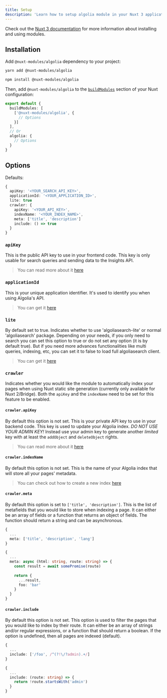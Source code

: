 ```yaml
---
title: Setup
description: 'Learn how to setup algolia module in your Nuxt 3 application.'
---
```


Check out the [Nuxt 3 documentation](https://v3.nuxtjs.org/docs/directory-structure/nuxt.config#buildmodules) for more information about installing and using modules.

## Installation

Add `@nuxt-modules/algolia` dependency to your project:

<code-group>
  <code-block label="Yarn" active>

```bash
yarn add @nuxt-modules/algolia
```

  </code-block>
  <code-block label="NPM">

```bash
npm install @nuxt-modules/algolia
```

  </code-block>
</code-group>

Then, add `@nuxt-modules/algolia` to the [`buildModules`](https://v3.nuxtjs.org/docs/directory-structure/nuxt.config#buildmodules) section of your Nuxt configuration:

```ts [nuxt.config.js|ts]
export default {
  buildModules: [
    ['@nuxt-modules/algolia', {
      // Options
    }]
  ],
  // Or
  algolia: {
    // Options
  }
}
```

## Options

Defaults:

```ts
{
  apiKey: '<YOUR_SEARCH_API_KEY>',
  applicationId: '<YOUR_APPLICATION_ID>',
  lite: true
  crawler: {
    apiKey: '<YOUR_API_KEY>',
    indexName: '<YOUR_INDEX_NAME>',
    meta: ['title', 'description']
    include: () => true
  }
}
```

### `apiKey`

This is the public API key to use in your frontend code. This key is only usable for search queries and sending data to the Insights API.

> You can read more about it [here](https://www.algolia.com/doc/guides/security/api-keys/)

### `applicationId`

This is your unique application identifier. It's used to identify you when using Algolia's API.

> You can get it [here](https://www.algolia.com/account/api-keys/)

### `lite`

By default set to true. Indicates whether to use 'algoliasearch-lite' or normal 'algoliasearch' package. Depending on your needs, if you only need to search you can set this option to true or do not set any option (it is by default true). But if you need more advances functionalities like multi queries, indexing, etc, you can set it to false to load full algoliasearch client.

> You can get it [here](https://www.algolia.com/doc/api-client/getting-started/update-the-client/javascript/?client=javascript#search-onlylite-client)


### `crawler`

Indicates whether you would like the module to automatically index your pages when using Nuxt static site generation (currently only available for Nuxt 2/Bridge). Both the `apiKey` and the `indexName` need to be set for this feature to be enabled.

#### `crawler.apiKey`

By default this option is not set. This is your private API key to use in your backend code. This key is used to update your Algolia index. *DO NOT USE YOUR ADMIN KEY!* Instead use your admin key to generate another *limited* key with at least the `addObject` and `deleteObject` rights.

> You can read more about it [here](https://www.algolia.com/doc/guides/security/api-keys/)


#### `crawler.indexName`

By default this option is not set. This is the name of your Algolia index that will store all your pages' metadata.

> You can check out how to create a new index [here](https://www.algolia.com/doc/guides/sending-and-managing-data/send-and-update-your-data/how-to/importing-from-the-dashboard/#creating-a-new-index)


#### `crawler.meta`

By default this option is set to `['title', 'description']`. This is the list of metafields that you would like to store when indexing a page. It can either be an array of fields or a function that returns an object of fields. The function should return a string and can be asynchronous. 


<code-group>
  <code-block label="Array" active>

```ts
{
  ...
  meta: ['title', 'description', 'lang']
}
```

  </code-block>
  <code-block label="Function">

```ts
{
  ...
  meta: async (html: string, route: string) => {
    const result = await somePromise(route)
    
    return {
      ...result,
      foo: 'bar'
    }
  }
}
```

  </code-block>
</code-group>


#### `crawler.include`

By default this option is not set. This option is used to filter the pages that you would like to index by their route. It can either be an array of strings and/or regular expressions, or a function that should return a boolean. If the option is undefined, then all pages are indexed (default).


<code-group>
  <code-block label="Array" active>

```ts
{
  ...
  include: ['/foo', /^(?!\/?admin).+/]
}
```

  </code-block>
  <code-block label="Function">

```ts
{
  ...
  include: (route: string) => {
    return !route.startsWith('admin')
  }
}
```

  </code-block>
</code-group>
